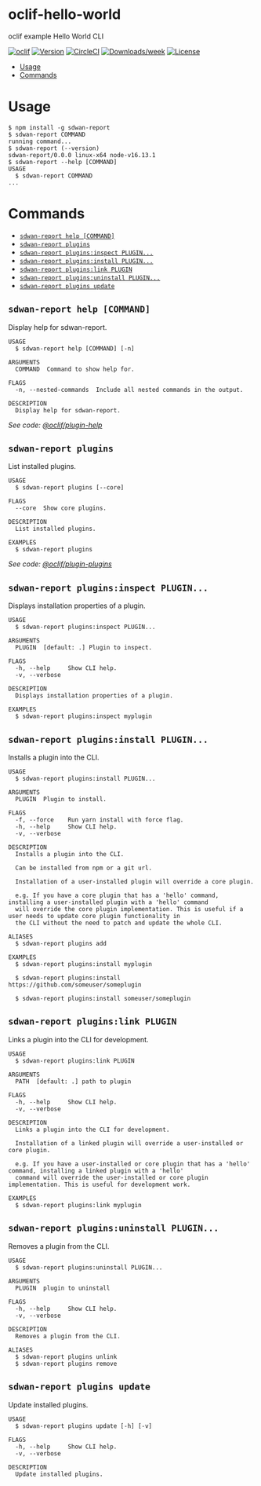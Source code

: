 oclif-hello-world
=================

oclif example Hello World CLI

[![oclif](https://img.shields.io/badge/cli-oclif-brightgreen.svg)](https://oclif.io)
[![Version](https://img.shields.io/npm/v/oclif-hello-world.svg)](https://npmjs.org/package/oclif-hello-world)
[![CircleCI](https://circleci.com/gh/oclif/hello-world/tree/main.svg?style=shield)](https://circleci.com/gh/oclif/hello-world/tree/main)
[![Downloads/week](https://img.shields.io/npm/dw/oclif-hello-world.svg)](https://npmjs.org/package/oclif-hello-world)
[![License](https://img.shields.io/npm/l/oclif-hello-world.svg)](https://github.com/oclif/hello-world/blob/main/package.json)

<!-- toc -->
* [Usage](#usage)
* [Commands](#commands)
<!-- tocstop -->
# Usage
<!-- usage -->
```sh-session
$ npm install -g sdwan-report
$ sdwan-report COMMAND
running command...
$ sdwan-report (--version)
sdwan-report/0.0.0 linux-x64 node-v16.13.1
$ sdwan-report --help [COMMAND]
USAGE
  $ sdwan-report COMMAND
...
```
<!-- usagestop -->
# Commands
<!-- commands -->
* [`sdwan-report help [COMMAND]`](#sdwan-report-help-command)
* [`sdwan-report plugins`](#sdwan-report-plugins)
* [`sdwan-report plugins:inspect PLUGIN...`](#sdwan-report-pluginsinspect-plugin)
* [`sdwan-report plugins:install PLUGIN...`](#sdwan-report-pluginsinstall-plugin)
* [`sdwan-report plugins:link PLUGIN`](#sdwan-report-pluginslink-plugin)
* [`sdwan-report plugins:uninstall PLUGIN...`](#sdwan-report-pluginsuninstall-plugin)
* [`sdwan-report plugins update`](#sdwan-report-plugins-update)

## `sdwan-report help [COMMAND]`

Display help for sdwan-report.

```
USAGE
  $ sdwan-report help [COMMAND] [-n]

ARGUMENTS
  COMMAND  Command to show help for.

FLAGS
  -n, --nested-commands  Include all nested commands in the output.

DESCRIPTION
  Display help for sdwan-report.
```

_See code: [@oclif/plugin-help](https://github.com/oclif/plugin-help/blob/v5.1.10/src/commands/help.ts)_

## `sdwan-report plugins`

List installed plugins.

```
USAGE
  $ sdwan-report plugins [--core]

FLAGS
  --core  Show core plugins.

DESCRIPTION
  List installed plugins.

EXAMPLES
  $ sdwan-report plugins
```

_See code: [@oclif/plugin-plugins](https://github.com/oclif/plugin-plugins/blob/v2.0.11/src/commands/plugins/index.ts)_

## `sdwan-report plugins:inspect PLUGIN...`

Displays installation properties of a plugin.

```
USAGE
  $ sdwan-report plugins:inspect PLUGIN...

ARGUMENTS
  PLUGIN  [default: .] Plugin to inspect.

FLAGS
  -h, --help     Show CLI help.
  -v, --verbose

DESCRIPTION
  Displays installation properties of a plugin.

EXAMPLES
  $ sdwan-report plugins:inspect myplugin
```

## `sdwan-report plugins:install PLUGIN...`

Installs a plugin into the CLI.

```
USAGE
  $ sdwan-report plugins:install PLUGIN...

ARGUMENTS
  PLUGIN  Plugin to install.

FLAGS
  -f, --force    Run yarn install with force flag.
  -h, --help     Show CLI help.
  -v, --verbose

DESCRIPTION
  Installs a plugin into the CLI.

  Can be installed from npm or a git url.

  Installation of a user-installed plugin will override a core plugin.

  e.g. If you have a core plugin that has a 'hello' command, installing a user-installed plugin with a 'hello' command
  will override the core plugin implementation. This is useful if a user needs to update core plugin functionality in
  the CLI without the need to patch and update the whole CLI.

ALIASES
  $ sdwan-report plugins add

EXAMPLES
  $ sdwan-report plugins:install myplugin 

  $ sdwan-report plugins:install https://github.com/someuser/someplugin

  $ sdwan-report plugins:install someuser/someplugin
```

## `sdwan-report plugins:link PLUGIN`

Links a plugin into the CLI for development.

```
USAGE
  $ sdwan-report plugins:link PLUGIN

ARGUMENTS
  PATH  [default: .] path to plugin

FLAGS
  -h, --help     Show CLI help.
  -v, --verbose

DESCRIPTION
  Links a plugin into the CLI for development.

  Installation of a linked plugin will override a user-installed or core plugin.

  e.g. If you have a user-installed or core plugin that has a 'hello' command, installing a linked plugin with a 'hello'
  command will override the user-installed or core plugin implementation. This is useful for development work.

EXAMPLES
  $ sdwan-report plugins:link myplugin
```

## `sdwan-report plugins:uninstall PLUGIN...`

Removes a plugin from the CLI.

```
USAGE
  $ sdwan-report plugins:uninstall PLUGIN...

ARGUMENTS
  PLUGIN  plugin to uninstall

FLAGS
  -h, --help     Show CLI help.
  -v, --verbose

DESCRIPTION
  Removes a plugin from the CLI.

ALIASES
  $ sdwan-report plugins unlink
  $ sdwan-report plugins remove
```

## `sdwan-report plugins update`

Update installed plugins.

```
USAGE
  $ sdwan-report plugins update [-h] [-v]

FLAGS
  -h, --help     Show CLI help.
  -v, --verbose

DESCRIPTION
  Update installed plugins.
```
<!-- commandsstop -->
